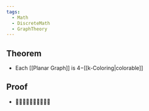 ```yaml
---
tags:
  - Math
  - DiscreteMath
  - GraphTheory
---
```

## Theorem
- Each [[Planar Graph]] is $4-$[[k-Coloring|colorable]]
## Proof
- 🧑‍💻🧑‍💻🧑‍💻🧑‍💻🧑‍💻